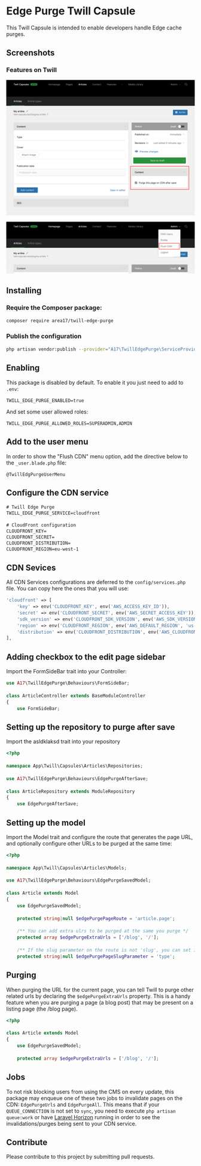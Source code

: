 # Edge Purge Twill Capsule

This Twill Capsule is intended to enable developers handle Edge cache purges. 

## Screenshots

### Features on Twill
![screenshot 1](docs/screenshot01.png)

![screenshot 2](docs/screenshot02.png)

## Installing

### Require the Composer package:

``` bash
composer require area17/twill-edge-purge
```

### Publish the configuration

``` bash
php artisan vendor:publish --provider="A17\TwillEdgePurge\ServiceProvider"
```

## Enabling

This package is disabled by default. To enable it you just need to add to `.env`:

```dotenv
TWILL_EDGE_PURGE_ENABLED=true
```

And set some user allowed roles:

```dotenv
TWILL_EDGE_PURGE_ALLOWED_ROLES=SUPERADMIN,ADMIN
```

## Add to the user menu

In order to show the "Flush CDN" menu option, add the directive below to the `_user.blade.php` file:

```blade
@TwillEdgPurgeUserMenu
```

## Configure the CDN service

```dotenv
# Twill Edge Purge
TWILL_EDGE_PURGE_SERVICE=cloudfront

# CloudFront configuration
CLOUDFRONT_KEY=
CLOUDFRONT_SECRET=
CLOUDFRONT_DISTRIBUTION=
CLOUDFRONT_REGION=eu-west-1
```

## CDN Sevices 
All CDN Services configurations are deferred to the `config/services.php` file. You can copy here the ones that you will use:

```php
'cloudfront' => [
    'key' => env('CLOUDFRONT_KEY', env('AWS_ACCESS_KEY_ID')),
    'secret' => env('CLOUDFRONT_SECRET', env('AWS_SECRET_ACCESS_KEY')),
    'sdk_version' => env('CLOUDFRONT_SDK_VERSION', env('AWS_SDK_VERSION', '2017-10-30')),
    'region' => env('CLOUDFRONT_REGION', env('AWS_DEFAULT_REGION', 'us-east-1')),
    'distribution' => env('CLOUDFRONT_DISTRIBUTION', env('AWS_CLOUDFRONT_DISTRIBUTION')),
],
```

## Adding checkbox to the edit page sidebar 
Import the FormSideBar trait into your Controller:

```php
use A17\TwillEdgePurge\Behaviours\FormSideBar;

class ArticleController extends BaseModuleController
{
    use FormSideBar;
```

## Setting up the repository to purge after save
Import the asldklaksd trait into your repository

```php
<?php

namespace App\Twill\Capsules\Articles\Repositories;

use A17\TwillEdgePurge\Behaviours\EdgePurgeAfterSave;

class ArticleRepository extends ModuleRepository
{
    use EdgePurgeAfterSave;
```

## Setting up the model
Import the Model trait and configure the route that generates the page URL, and optionally configure other URLs to be purged at the same time:

```php
<?php

namespace App\Twill\Capsules\Articles\Models;

use A17\TwillEdgePurge\Behaviours\EdgePurgeSavedModel;

class Article extends Model
{
    use EdgePurgeSavedModel;

    protected string|null $edgePurgePageRoute = 'article.page';

    /** You can add extra ulrs to be purged at the same you purge */
    protected array $edgePurgeExtraUrls = ['/blog', '/'];

    /** If the slug parameter on the route is not 'slug', you can set it here */
    protected string|null $edgePurgePageSlugParameter = 'type';
```

## Purging
When purging the URL for the current page, you can tell Twill to purge other related urls by declaring the `$edgePurgeExtraUrls` property. This is a handy feature when you are purging a page (a blog post) that may be present on a listing page (the /blog page).

```php
<?php

class Article extends Model
{
    use EdgePurgeSavedModel;

    protected array $edgePurgeExtraUrls = ['/blog', '/'];
```

## Jobs
To not risk blocking users from using the CMS on every update, this package may enqueue one of these two jobs to invalidate pages on the CDN: `EdgePurgeUrls` and `EdgePurgeAll`. This means that if your `QUEUE_CONNECTION` is not set to `sync`, you need to execute `php artisan queue:work` or have [Laravel Horizon](https://laravel.com/docs/10.x/horizon) running in order to see the invalidations/purges being sent to your CDN service.

## Contribute

Please contribute to this project by submitting pull requests.
